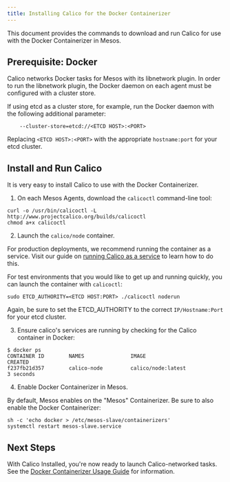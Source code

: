 ```yaml
---
title: Installing Calico for the Docker Containerizer
---
```


This document provides the commands to download and run Calico
for use with the Docker Containerizer in Mesos.

## Prerequisite: Docker
Calico networks Docker tasks for Mesos with its libnetwork plugin. In order to
run the libnetwork plugin, the Docker daemon on each agent must be configured
with a cluster store.

If using etcd as a cluster store, for example, run the Docker daemon with the
following additional parameter:

```shell
    --cluster-store=etcd://<ETCD HOST>:<PORT>
```

Replacing `<ETCD HOST>:<PORT>` with the appropriate `hostname:port`
for your etcd cluster.

## Install and Run Calico
It is very easy to install Calico to use with the
Docker Containerizer.

1. On each Mesos Agents, download the `calicoctl` command-line tool:

```shell
curl -o /usr/bin/calicoctl -L http://www.projectcalico.org/builds/calicoctl
chmod a+x calicoctl
```

2. Launch the `calico/node` container.

For production deployments, we recommend running the
container as a service. Visit our guide on [running Calico
as a service]({{site.baseurl}}/{{page.version}}/usage/configuration/as-service) to learn how to do this.

For test environments that you would like to get up and running
quickly, you can launch the container with `calicoctl`:

```shell
sudo ETCD_AUTHORITY=<ETCD HOST:PORT> ./calicoctl noderun
```

Again, be sure to set the ETCD_AUTHORITY to the correct `IP/Hostname:Port` for your etcd cluster.

3. Ensure calico's services are running by checking for the Calico container in Docker:

```shell
$ docker ps
CONTAINER ID        NAMES               IMAGE                           CREATED
f237fb21d357        calico-node         calico/node:latest              3 seconds
```

4. Enable Docker Containerizer in Mesos.

By default, Mesos enables on the "Mesos" Containerizer. Be sure to also
enable the Docker Containerizer:

```shell
sh -c 'echo docker > /etc/mesos-slave/containerizers'
systemctl restart mesos-slave.service
```

## Next Steps

With Calico Installed, you're now ready to launch Calico-networked tasks. See the [Docker Containerizer Usage Guide]({{site.baseurl}}/{{page.version}}/getting-started/mesos/tutorials/docker) for information.
